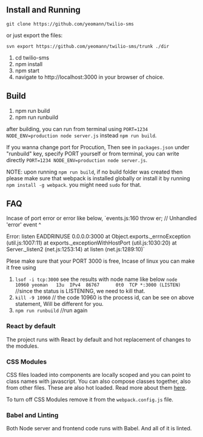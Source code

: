 ## Install and Running
`git clone https://github.com/yeomann/twilio-sms`

or just export the files:

`svn export https://github.com/yeomann/twilio-sms/trunk ./dir`

1. cd twilio-sms
2. npm install
3. npm start
4. navigate to http://localhost:3000 in your browser of choice.


## Build
1. npm run build
2. npm run runbuild

after building, you can run from terminal using `PORT=1234 NODE_ENV=production node server.js` instead `npm run build`.

If you wanna change port for Procution, Then see in `packages.json` under "runbuild" key, specify PORT yourself or from terminal, you can write directly `PORT=1234 NODE_ENV=production node server.js`.

NOTE: upon running `npm run build`, if no build folder was created then please make sure that webpack is installed globally or install it by running `npm install -g webpack`. you might need `sudo` for that.

## FAQ
Incase of port error or error like below,
`events.js:160
      throw er; // Unhandled 'error' event
      ^

Error: listen EADDRINUSE 0.0.0.0:3000
    at Object.exports._errnoException (util.js:1007:11)
    at exports._exceptionWithHostPort (util.js:1030:20)
    at Server._listen2 (net.js:1253:14)
    at listen (net.js:1289:10)`

Plese make sure that your PORT 3000 is free,
Incase of linux you can make it free using
1. `lsof -i tcp:3000`
see the results with node name like below
`node    10960 yeoman   13u  IPv4  86767      0t0  TCP *:3000 (LISTEN)` //since the status is LISTENING, we need to kill that.
2. `kill -9 10960` // the code 10960 is the process id, can be see on above statement, Will be different for you.
3. `npm run runbuild` //run again

### React by default
The project runs with React by default and hot replacement of changes to the modules.

### CSS Modules
CSS files loaded into components are locally scoped and you can point to class names with javascript. You can also compose classes together, also from other files. These are also hot loaded. Read more about them [here](http://glenmaddern.com/articles/css-modules).

To turn off CSS Modules remove it from the `webpack.config.js` file.

### Babel and Linting
Both Node server and frontend code runs with Babel. And all of it is linted.

